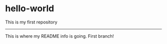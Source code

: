 # hello-world
This is my first repository

____________________

This is where my README info is going. First branch!
